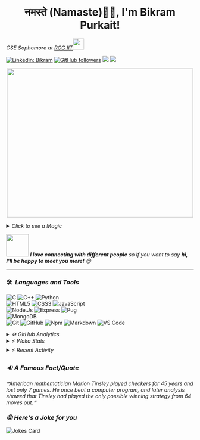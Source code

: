 <h1 align="center">नमस्ते (Namaste)🙏🏻, I'm Bikram Purkait! </h1>

<p><em>CSE Sophomore at <a href="https://www.rcciit.org/">RCC IIT</a><img src="https://media.giphy.com/media/WUlplcMpOCEmTGBtBW/giphy.gif" width="30"> 
</em></p>

[![Linkedin: Bikram](https://img.shields.io/badge/-bikram-blue?style=flat-square&logo=Linkedin&logoColor=white&link=https://www.linkedin.com/in/bikram-purkait-5463861a8/)](https://www.linkedin.com/in/bikram-purkait-5463861a8/)
[![GitHub followers](https://img.shields.io/github/followers/IamBikramPurkait?label=Follow&style=social)](https://github.com/IamBikramPurkait)
![](https://komarev.com/ghpvc/?username=IamBikramPurkait&color=blueviolet&style=flat)
<a href="mailto:bkrmprkt@gmail.com"><img src="https://img.shields.io/badge/-bikram-D14836?style=flat&logo=Gmail&logoColor=white"/></a>

<p align="center">
  <img width="500" height="400" src="https://cdn.dribbble.com/users/1059583/screenshots/4171367/coding-freak.gif">
</p>

<details>
<summary><em>Click to see a Magic</em></summary>

⏳ **Year Progress** { ███▁▁▁▁▁▁▁▁▁▁▁▁▁▁▁▁▁▁▁▁▁▁▁▁▁▁▁ } 12.62 % as on ⏰ 16-2-2023.

</details>

<img src="https://media.giphy.com/media/LnQjpWaON8nhr21vNW/giphy.gif" width="60"> <em><b>I love connecting with different people</b> so if you want to say <b>hi, I'll be happy to meet you more! </b> 😊</em>

***

### 🛠 &nbsp;<em>Languages and Tools</em>

![C](https://img.shields.io/badge/C-00599C?style=for-the-badge&logo=c&logoColor=white)
![C++](https://img.shields.io/badge/C%2B%2B-00599C?style=for-the-badge&logo=c%2B%2B&logoColor=white)
![Python](http://img.shields.io/badge/-Python-3776AB?style=for-the-badge&logo=python&logoColor=ffffff)
<br>
![HTML5](https://img.shields.io/badge/-HTML5-%23E44D27?style=for-the-badge&logo=html5&logoColor=ffffff)
![CSS3](https://img.shields.io/badge/-CSS3-%231572B6?style=for-the-badge&logo=css3)
![JavaScript](https://img.shields.io/badge/-JavaScript-%23F7DF1C?style=for-the-badge&logo=javascript&logoColor=000000&labelColor=%23F7DF1C&color=%23FFCE5A)
<br>
![Node.Js](https://img.shields.io/badge/-Node.js-%23E44D27?style=for-the-badge&logo=Node.js&logoColor=ffffff)
![Express](https://img.shields.io/badge/-Express-%231572B6?style=for-the-badge&logo=Express)
![Pug](https://img.shields.io/badge/-pug-%23F7DF1C?style=for-the-badge&logo=pug&logoColor=000000&labelColor=%23F7DF1C&color=%23FFCE5A)
<br>
![MongoDB](https://img.shields.io/badge/MongoDB-4EA94B?style=for-the-badge&logo=mongodb&logoColor=white)
<br>
![Git](https://img.shields.io/badge/-Git-%23F05032?style=for-the-badge&logo=git&logoColor=%23ffffff)
![GitHub](https://img.shields.io/badge/-GitHub-181717?style=for-the-badge&logo=github)
![Npm](https://img.shields.io/badge/-npm-CB3837?style=for-the-badge&logo=npm)
![Markdown](https://img.shields.io/badge/Markdown-000000?style=for-the-badge&logo=markdown&logoColor=white)
![VS Code](http://img.shields.io/badge/-VS%20Code-007ACC?style=for-the-badge&logo=visual-studio-code&logoColor=ffffff)
<br>

<details><summary><em>⚙ GitHub Analytics</em></summary>
<br>
<p align="center">
<a href="https://github.com/IamBikramPurkait">

![Bikram's GitHub Stats](https://github-readme-stats.vercel.app/api?username=IamBikramPurkait&theme=chartreuse-dark&show_icons=true&include_all_commits=true&count_private=true)
<img height="180em" src="https://github-readme-stats-eight-theta.vercel.app/api/top-langs/?username=IamBikramPurkait&layout=compact&langs_count=12&theme=chartreuse-dark"/>
[![GitHub Streak](http://github-readme-streak-stats.herokuapp.com?user=IamBikramPurkait&theme=chartreuse-dark)](https://git.io/streak-stats)
</a>
</p>
</details>

<details>
<summary>⚡ <em>Waka Stats</em></summary>

<!--START_SECTION:waka-->
**I'm a Night 🦉** 

```text
🌞 Morning    4 commits      ██░░░░░░░░░░░░░░░░░░░░░░░   9.3% 
🌆 Daytime    8 commits      ████░░░░░░░░░░░░░░░░░░░░░   18.6% 
🌃 Evening    1 commits      ░░░░░░░░░░░░░░░░░░░░░░░░░   2.33% 
🌙 Night      30 commits     █████████████████░░░░░░░░   69.77%

```
📅 **I'm Most Productive on Wednesday** 

```text
Monday       1 commits      ░░░░░░░░░░░░░░░░░░░░░░░░░   2.33% 
Tuesday      1 commits      ░░░░░░░░░░░░░░░░░░░░░░░░░   2.33% 
Wednesday    25 commits     ██████████████░░░░░░░░░░░   58.14% 
Thursday     8 commits      ████░░░░░░░░░░░░░░░░░░░░░   18.6% 
Friday       8 commits      ████░░░░░░░░░░░░░░░░░░░░░   18.6% 
Saturday     0 commits      ░░░░░░░░░░░░░░░░░░░░░░░░░   0.0% 
Sunday       0 commits      ░░░░░░░░░░░░░░░░░░░░░░░░░   0.0%

```


📊 **This Week I Spent My Time On** 

```text
⌚︎ Time Zone: Asia/Kolkata

💬 Programming Languages: 
Python                   37 hrs 14 mins      ████████████████████████░   96.88% 
Text                     20 mins             ░░░░░░░░░░░░░░░░░░░░░░░░░   0.88% 
Bash                     18 mins             ░░░░░░░░░░░░░░░░░░░░░░░░░   0.79% 
Markdown                 11 mins             ░░░░░░░░░░░░░░░░░░░░░░░░░   0.49% 
Git Config               11 mins             ░░░░░░░░░░░░░░░░░░░░░░░░░   0.49%

💻 Operating System: 
Windows                  38 hrs 25 mins      █████████████████████████   100.0%

```


<!--END_SECTION:waka-->

</details>

<details>
<summary>⚡ <em>Recent Activity</em></summary>

<!--START_SECTION:activity-->
1. 🎉 Merged PR [#4](https://github.com/IamBikramPurkait/NewsDown-Telegram-Bot/pull/4) in [IamBikramPurkait/NewsDown-Telegram-Bot](https://github.com/IamBikramPurkait/NewsDown-Telegram-Bot)
2. 💪 Opened PR [#4](https://github.com/IamBikramPurkait/NewsDown-Telegram-Bot/pull/4) in [IamBikramPurkait/NewsDown-Telegram-Bot](https://github.com/IamBikramPurkait/NewsDown-Telegram-Bot)
3. 🎉 Merged PR [#3](https://github.com/IamBikramPurkait/NewsDown-Telegram-Bot/pull/3) in [IamBikramPurkait/NewsDown-Telegram-Bot](https://github.com/IamBikramPurkait/NewsDown-Telegram-Bot)
4. 💪 Opened PR [#3](https://github.com/IamBikramPurkait/NewsDown-Telegram-Bot/pull/3) in [IamBikramPurkait/NewsDown-Telegram-Bot](https://github.com/IamBikramPurkait/NewsDown-Telegram-Bot)
5. 🎉 Merged PR [#2](https://github.com/IamBikramPurkait/NewsDown-Telegram-Bot/pull/2) in [IamBikramPurkait/NewsDown-Telegram-Bot](https://github.com/IamBikramPurkait/NewsDown-Telegram-Bot)
6. 💪 Opened PR [#2](https://github.com/IamBikramPurkait/NewsDown-Telegram-Bot/pull/2) in [IamBikramPurkait/NewsDown-Telegram-Bot](https://github.com/IamBikramPurkait/NewsDown-Telegram-Bot)
7. 🎉 Merged PR [#1](https://github.com/IamBikramPurkait/NewsDown-Telegram-Bot/pull/1) in [IamBikramPurkait/NewsDown-Telegram-Bot](https://github.com/IamBikramPurkait/NewsDown-Telegram-Bot)
8. 💪 Opened PR [#1](https://github.com/IamBikramPurkait/NewsDown-Telegram-Bot/pull/1) in [IamBikramPurkait/NewsDown-Telegram-Bot](https://github.com/IamBikramPurkait/NewsDown-Telegram-Bot)
<!--END_SECTION:activity-->

</details>

### <em>🔉 A Famous Fact/Quote</em>
<!--STARTS_HERE_QUOTE_README-->
<i>❝American mathematician Marion Tinsley played checkers for 45 years and lost only 7 games. He once beat a computer program, and later analysis showed that Tinsley had played the only possible winning strategy from 64 moves out.❞</i>
<!--ENDS_HERE_QUOTE_README-->


### <em>😜 Here's a Joke for you</em>
![Jokes Card](https://readme-jokes.vercel.app/api)


